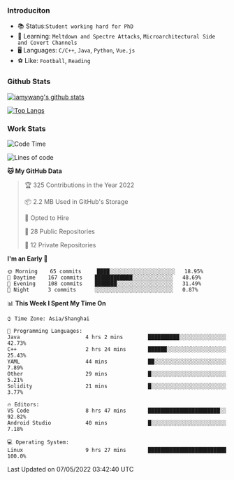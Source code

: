 ### Introduciton

- 📚 Status:`Student working hard for PhD`
- 🔎 Learning: `Meltdown and Spectre Attacks`, `Microarchitectural Side and Covert Channels`
- 🖥️ Languages: `C/C++`, `Java`, `Python`, `Vue.js`
- ⚽ Like: `Football`, `Reading`

### Github Stats

[![iamywang's github stats](https://github-readme-stats.vercel.app/api?username=iamywang&count_private=true&show_icons=true)]()

[![Top Langs](https://github-readme-stats.vercel.app/api/top-langs/?username=iamywang&layout=compact)]()

### Work Stats

<!--START_SECTION:waka-->
![Code Time](http://img.shields.io/badge/Code%20Time-302%20hrs%205%20mins-blue)

![Lines of code](https://img.shields.io/badge/From%20Hello%20World%20I%27ve%20Written--40%20Thousand%20lines%20of%20code-blue)

**🐱 My GitHub Data** 

> 🏆 325 Contributions in the Year 2022
 > 
> 📦 2.2 MB Used in GitHub's Storage 
 > 
> 💼 Opted to Hire
 > 
> 📜 28 Public Repositories 
 > 
> 🔑 12 Private Repositories  
 > 
**I'm an Early 🐤** 

```text
🌞 Morning    65 commits     ████░░░░░░░░░░░░░░░░░░░░░   18.95% 
🌆 Daytime    167 commits    ████████████░░░░░░░░░░░░░   48.69% 
🌃 Evening    108 commits    ███████░░░░░░░░░░░░░░░░░░   31.49% 
🌙 Night      3 commits      ░░░░░░░░░░░░░░░░░░░░░░░░░   0.87%

```


📊 **This Week I Spent My Time On** 

```text
⌚︎ Time Zone: Asia/Shanghai

💬 Programming Languages: 
Java                     4 hrs 2 mins        ██████████░░░░░░░░░░░░░░░   42.73% 
C++                      2 hrs 24 mins       ██████░░░░░░░░░░░░░░░░░░░   25.43% 
YAML                     44 mins             ██░░░░░░░░░░░░░░░░░░░░░░░   7.89% 
Other                    29 mins             █░░░░░░░░░░░░░░░░░░░░░░░░   5.21% 
Solidity                 21 mins             █░░░░░░░░░░░░░░░░░░░░░░░░   3.77%

🔥 Editors: 
VS Code                  8 hrs 47 mins       ███████████████████████░░   92.82% 
Android Studio           40 mins             █░░░░░░░░░░░░░░░░░░░░░░░░   7.18%

💻 Operating System: 
Linux                    9 hrs 27 mins       █████████████████████████   100.0%

```


 Last Updated on 07/05/2022 03:42:40 UTC
<!--END_SECTION:waka-->
